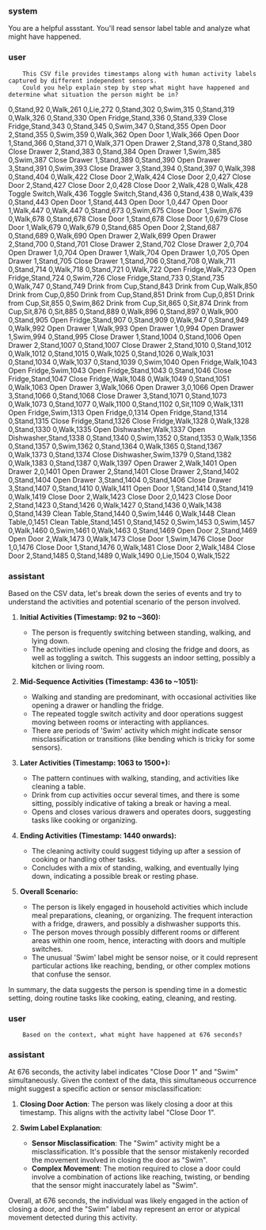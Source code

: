 ### system
You are a helpful assstant. You'll read sensor label table and analyze what might have happened.
### user

        This CSV file provides timestamps along with human activity labels captured by different independent sensors.
        Could you help explain step by step what might have happened and determine what situation the person might be in?
    
0,Stand,92
0,Walk,261
0,Lie,272
0,Stand,302
0,Swim,315
0,Stand,319
0,Walk,326
0,Stand,330
Open Fridge,Stand,336
0,Stand,339
Close Fridge,Stand,343
0,Stand,345
0,Swim,347
0,Stand,355
Open Door 2,Stand,355
0,Swim,359
0,Walk,362
Open Door 1,Walk,366
Open Door 1,Stand,366
0,Stand,371
0,Walk,371
Open Drawer 2,Stand,378
0,Stand,380
Close Drawer 2,Stand,383
0,Stand,384
Open Drawer 1,Swim,385
0,Swim,387
Close Drawer 1,Stand,389
0,Stand,390
Open Drawer 3,Stand,391
0,Swim,393
Close Drawer 3,Stand,394
0,Stand,397
0,Walk,398
0,Stand,404
0,Walk,422
Close Door 2,Walk,424
Close Door 2,0,427
Close Door 2,Stand,427
Close Door 2,0,428
Close Door 2,Walk,428
0,Walk,428
Toggle Switch,Walk,436
Toggle Switch,Stand,436
0,Stand,438
0,Walk,439
0,Stand,443
Open Door 1,Stand,443
Open Door 1,0,447
Open Door 1,Walk,447
0,Walk,447
0,Stand,673
0,Swim,675
Close Door 1,Swim,676
0,Walk,678
0,Stand,678
Close Door 1,Stand,678
Close Door 1,0,679
Close Door 1,Walk,679
0,Walk,679
0,Stand,685
Open Door 2,Stand,687
0,Stand,689
0,Walk,690
Open Drawer 2,Walk,699
Open Drawer 2,Stand,700
0,Stand,701
Close Drawer 2,Stand,702
Close Drawer 2,0,704
Open Drawer 1,0,704
Open Drawer 1,Walk,704
Open Drawer 1,0,705
Open Drawer 1,Stand,705
Close Drawer 1,Stand,706
0,Stand,708
0,Walk,711
0,Stand,714
0,Walk,718
0,Stand,721
0,Walk,722
Open Fridge,Walk,723
Open Fridge,Stand,724
0,Swim,726
Close Fridge,Stand,733
0,Stand,735
0,Walk,747
0,Stand,749
Drink from Cup,Stand,843
Drink from Cup,Walk,850
Drink from Cup,0,850
Drink from Cup,Stand,851
Drink from Cup,0,851
Drink from Cup,Sit,855
0,Swim,862
Drink from Cup,Sit,865
0,Sit,874
Drink from Cup,Sit,876
0,Sit,885
0,Stand,889
0,Walk,896
0,Stand,897
0,Walk,900
0,Stand,905
Open Fridge,Stand,907
0,Stand,909
0,Walk,947
0,Stand,949
0,Walk,992
Open Drawer 1,Walk,993
Open Drawer 1,0,994
Open Drawer 1,Swim,994
0,Stand,995
Close Drawer 1,Stand,1004
0,Stand,1006
Open Drawer 2,Stand,1007
0,Stand,1007
Close Drawer 2,Stand,1010
0,Stand,1012
0,Walk,1012
0,Stand,1015
0,Walk,1025
0,Stand,1026
0,Walk,1031
0,Stand,1034
0,Walk,1037
0,Stand,1039
0,Swim,1040
Open Fridge,Walk,1043
Open Fridge,Swim,1043
Open Fridge,Stand,1043
0,Stand,1046
Close Fridge,Stand,1047
Close Fridge,Walk,1048
0,Walk,1049
0,Stand,1051
0,Walk,1063
Open Drawer 3,Walk,1066
Open Drawer 3,0,1066
Open Drawer 3,Stand,1066
0,Stand,1068
Close Drawer 3,Stand,1071
0,Stand,1073
0,Walk,1073
0,Stand,1077
0,Walk,1100
0,Stand,1102
0,Sit,1109
0,Walk,1311
Open Fridge,Swim,1313
Open Fridge,0,1314
Open Fridge,Stand,1314
0,Stand,1315
Close Fridge,Stand,1326
Close Fridge,Walk,1328
0,Walk,1328
0,Stand,1330
0,Walk,1335
Open Dishwasher,Walk,1337
Open Dishwasher,Stand,1338
0,Stand,1340
0,Swim,1352
0,Stand,1353
0,Walk,1356
0,Stand,1357
0,Swim,1362
0,Stand,1364
0,Walk,1365
0,Stand,1367
0,Walk,1373
0,Stand,1374
Close Dishwasher,Swim,1379
0,Stand,1382
0,Walk,1383
0,Stand,1387
0,Walk,1397
Open Drawer 2,Walk,1401
Open Drawer 2,0,1401
Open Drawer 2,Stand,1401
Close Drawer 2,Stand,1402
0,Stand,1404
Open Drawer 3,Stand,1404
0,Stand,1406
Close Drawer 3,Stand,1407
0,Stand,1410
0,Walk,1411
Open Door 1,Stand,1414
0,Stand,1419
0,Walk,1419
Close Door 2,Walk,1423
Close Door 2,0,1423
Close Door 2,Stand,1423
0,Stand,1426
0,Walk,1427
0,Stand,1436
0,Walk,1438
0,Stand,1439
Clean Table,Stand,1440
0,Swim,1446
0,Walk,1448
Clean Table,0,1451
Clean Table,Stand,1451
0,Stand,1452
0,Swim,1453
0,Swim,1457
0,Walk,1460
0,Swim,1461
0,Walk,1463
0,Stand,1469
Open Door 2,Stand,1469
Open Door 2,Walk,1473
0,Walk,1473
Close Door 1,Swim,1476
Close Door 1,0,1476
Close Door 1,Stand,1476
0,Walk,1481
Close Door 2,Walk,1484
Close Door 2,Stand,1485
0,Stand,1489
0,Walk,1490
0,Lie,1504
0,Walk,1522

### assistant
Based on the CSV data, let's break down the series of events and try to understand the activities and potential scenario of the person involved.

1. **Initial Activities (Timestamp: 92 to ~360):**
   - The person is frequently switching between standing, walking, and lying down.
   - The activities include opening and closing the fridge and doors, as well as toggling a switch. This suggests an indoor setting, possibly a kitchen or living room.

2. **Mid-Sequence Activities (Timestamp: 436 to ~1051):**
   - Walking and standing are predominant, with occasional activities like opening a drawer or handling the fridge.
   - The repeated toggle switch activity and door operations suggest moving between rooms or interacting with appliances.
   - There are periods of 'Swim' activity which might indicate sensor misclassification or transitions (like bending which is tricky for some sensors).

3. **Later Activities (Timestamp: 1063 to 1500+):**
   - The pattern continues with walking, standing, and activities like cleaning a table.
   - Drink from cup activities occur several times, and there is some sitting, possibly indicative of taking a break or having a meal.
   - Opens and closes various drawers and operates doors, suggesting tasks like cooking or organizing.

4. **Ending Activities (Timestamp: 1440 onwards):**
   - The cleaning activity could suggest tidying up after a session of cooking or handling other tasks.
   - Concludes with a mix of standing, walking, and eventually lying down, indicating a possible break or resting phase.

5. **Overall Scenario:**
   - The person is likely engaged in household activities which include meal preparations, cleaning, or organizing. The frequent interaction with a fridge, drawers, and possibly a dishwasher supports this.
   - The person moves through possibly different rooms or different areas within one room, hence, interacting with doors and multiple switches.
   - The unusual 'Swim' label might be sensor noise, or it could represent particular actions like reaching, bending, or other complex motions that confuse the sensor.

In summary, the data suggests the person is spending time in a domestic setting, doing routine tasks like cooking, eating, cleaning, and resting.
### user

        Based on the context, what might have happened at 676 seconds?
    
### assistant
At 676 seconds, the activity label indicates "Close Door 1" and "Swim" simultaneously. Given the context of the data, this simultaneous occurrence might suggest a specific action or sensor misclassification:

1. **Closing Door Action**: The person was likely closing a door at this timestamp. This aligns with the activity label "Close Door 1".

2. **Swim Label Explanation**:
   - **Sensor Misclassification**: The "Swim" activity might be a misclassification. It's possible that the sensor mistakenly recorded the movement involved in closing the door as "Swim". 
   - **Complex Movement**: The motion required to close a door could involve a combination of actions like reaching, twisting, or bending that the sensor might inaccurately label as "Swim".

Overall, at 676 seconds, the individual was likely engaged in the action of closing a door, and the "Swim" label may represent an error or atypical movement detected during this activity.
